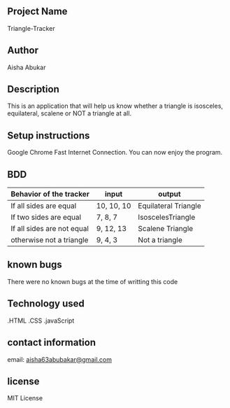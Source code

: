 ## Project Name
Triangle-Tracker
## Author
Aisha Abukar
## Description
This is an application that will help us know whether a triangle is isosceles, equilateral, scalene or NOT a triangle at all.

## Setup instructions
Google Chrome
Fast Internet Connection.
You can now enjoy the program.

## BDD
| Behavior of the tracker                     |  input                  | output              |      
|---------------------------------------------|-------------------------|---------------------| 
| If all sides are equal                      | 10, 10, 10              |Equilateral Triangle |
| If two sides are equal                      | 7, 8, 7                 | IsoscelesTriangle   |
| If all sides are not equal                  | 9, 12, 13               | Scalene Triangle    |
| otherwise not a triangle                    | 9, 4, 3                 | Not a triangle      |  
## known bugs
There were no known bugs at the time of writting this code
## Technology used
.HTML
.CSS
.javaScript

## contact information
email: aisha63abubakar@gmail.com
## license
MIT License
